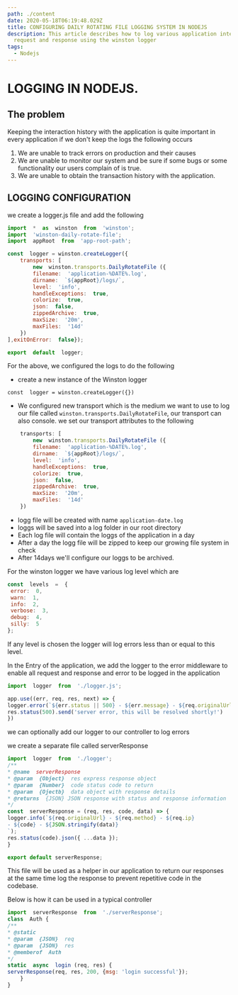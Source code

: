 ```yaml
---
path: ./content
date: 2020-05-18T06:19:48.029Z
title: CONFIGURING DAILY ROTATING FILE LOGGING SYSTEM IN NODEJS
description: This article describes how to log various application interaction,
  request and response using the winston logger
tags:
  - Nodejs
---
```

# LOGGING IN NODEJS.

## The problem

Keeping the  interaction history with the application is quite important in every application if we don't keep the logs the following occurs

1. We are unable to track errors on production and their causes
2. We are unable to monitor our system and be sure if some bugs or some functionality our users complain of is true.
3. We are unable to obtain the transaction history with the application.

## LOGGING CONFIGURATION

we create a logger.js file and add the following
```js
import  *  as  winston  from  'winston';
import  'winston-daily-rotate-file';
import  appRoot  from  'app-root-path';

const  logger = winston.createLogger({
	transports: [
		new  winston.transports.DailyRotateFile ({
		filename:  'application-%DATE%.log',
		dirname:  `${appRoot}/logs/`,
		level:  'info',
		handleExceptions:  true,
		colorize:  true,
		json:  false,
		zippedArchive:  true,
		maxSize:  '20m',
		maxFiles:  '14d'
	})
],exitOnError:  false});

export  default  logger;
```
For the above, we configured the logs to do the following 

- create a new instance of the Winston logger
```
const  logger = winston.createLogger({})
```
- We configured new transport which is the medium we want to use to log our file called `winston.transports.DailyRotateFile`, our transport can also console.
 we set our transport  attributes to the following

```js
	transports: [
		new  winston.transports.DailyRotateFile ({
		filename:  'application-%DATE%.log',
		dirname:  `${appRoot}/logs/`,
		level:  'info',
		handleExceptions:  true,
		colorize:  true,
		json:  false,
		zippedArchive:  true,
		maxSize:  '20m',
		maxFiles:  '14d'
	})
```
- logg file will be created with name `application-date.log`
-  loggs will be saved into a log folder in our root directory
- Each log file will contain the loggs of the application in a day
- After a day the logg file will be zipped to keep our growing file system in check
- After 14days we'll configure our loggs to be archived.

For the winston logger we have various log level which are
```js
const  levels  =  { 
 error:  0, 
 warn:  1, 
 info:  2, 
 verbose:  3, 
 debug:  4, 
 silly:  5 
};
```

If any level is chosen the logger will log errors less than or equal to this level.

In the Entry of the application, we add the logger to the error middleware to enable all request and response and error to be logged in the application

```js
import  logger  from  './logger.js';

app.use((err, req, res, next) => {
logger.error(`${err.status || 500} - ${err.message} - ${req.originalUrl} - ${req.method} - ${req.ip}`);
res.status(500).send('server error, this will be resolved shortly!')
})
```

we can optionally add our logger to our controller to log errors 

we create a separate file called serverResponse


```js
import  logger  from  './logger';
/**
* @name  serverResponse
* @param  {Object}  res express response object
* @param  {Number}  code status code to return
* @param  {Ojectb}  data object with response details
* @returns  {JSON} JSON response with status and response information
*/
const  serverResponse = (req, res, code, data) => {
logger.info(`${req.originalUrl} - ${req.method} - ${req.ip}
- ${code} - ${JSON.stringify(data)}
`);
res.status(code).json({ ...data });
}

export default serverResponse;

```


This file will be used as a helper in our application to return our responses at the same time log the response to prevent repetitive code in the codebase.

Below is how it can be used in a typical controller


```js
import  serverResponse  from  './serverResponse';
class  Auth {
/**
* @static
* @param  {JSON}  req
* @param  {JSON}  res
* @memberof  Auth
*/
static  async  login (req, res) {
serverResponse(req, res, 200, {msg: 'login successful'});
	}
}
```

